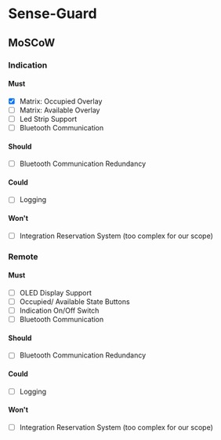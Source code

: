 # Sense-Guard

## MoSCoW

### Indication

#### Must
* [x] Matrix: Occupied Overlay
* [ ] Matrix: Available Overlay
* [ ] Led Strip Support
* [ ] Bluetooth Communication

#### Should
* [ ] Bluetooth Communication Redundancy

#### Could
* [ ] Logging

#### Won't
* [ ] Integration Reservation System (too complex for our scope)

### Remote

#### Must
* [ ] OLED Display Support
* [ ] Occupied/ Available State Buttons
* [ ] Indication On/Off Switch
* [ ] Bluetooth Communication

#### Should
* [ ] Bluetooth Communication Redundancy

#### Could
* [ ] Logging

#### Won't
* [ ] Integration Reservation System (too complex for our scope)